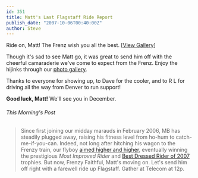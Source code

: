 ```yaml
---
id: 351
title: Matt's Last Flagstaff Ride Report
publish_date: "2007-10-06T00:40:00Z"
author: Steve
---
```

  
Ride on, Matt! The Frenz wish you all the best. \[[View Gallery](http://picasaweb.google.com/flagstafffrenzy/MattSLastRide)\]

Though it's sad to see Matt go, it was great to send him off with the cheerful camaraderie we've come to expect from the Frenz. Enjoy the hijinks through our [photo gallery](http://picasaweb.google.com/flagstafffrenzy/MattSLastRide).

Thanks to everyone for showing up, to Dave for the cooler, and to R L for driving all the way from Denver to run support!

**Good luck, Matt!** We'll see you in December.

###### This Morning's Post

> Since first joining our midday marauds in February 2006, MB has steadily plugged away, raising his fitness level from ho-hum to catch-me-if-you-can. Indeed, not long after hitching his wagon to the Frenzy train, our flyboy [aimed higher and higher](http://flagstafffrenzy.org/2006/06/matt-burtons-napa-valley-ride-report), eventually winning the prestigious _Most Improved Rider_ and [Best Dressed Rider of 2007](http://picasaweb.google.com/lh/photo/TJUjU-_DxP4I7oqlDdT9_g?feat=directlink) trophies. But now, Frenzy Faithful, Matt's moving on. Let's send him off right with a farewell ride up Flagstaff. Gather at Telecom at 12p.
